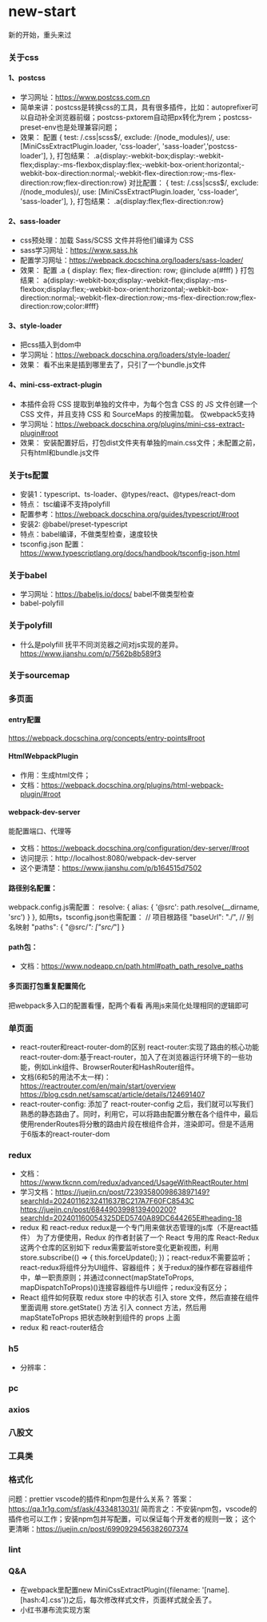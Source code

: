 # new-start
新的开始，重头来过
### 关于css
#### 1、postcss
+ 学习网址：https://www.postcss.com.cn
+ 简单来讲：postcss是转换css的工具，具有很多插件，比如：autoprefixer可以自动补全浏览器前缀；postcss-pxtorem自动把px转化为rem；postcss-preset-env也是处理兼容问题；
+ 效果：
配置
    {
        test: /\.css|scss$/,
        exclude: /(node_modules)/,
        use: [MiniCssExtractPlugin.loader, 'css-loader', 'sass-loader','postcss-loader'],
    },
打包结果：
.a{display:-webkit-box;display:-webkit-flex;display:-ms-flexbox;display:flex;-webkit-box-orient:horizontal;-webkit-box-direction:normal;-webkit-flex-direction:row;-ms-flex-direction:row;flex-direction:row}
对比配置：
    {
        test: /\.css|scss$/,
        exclude: /(node_modules)/,
        use: [MiniCssExtractPlugin.loader, 'css-loader', 'sass-loader'],
    },
打包结果：
.a{display:flex;flex-direction:row}

#### 2、sass-loader
+ css预处理：加载 Sass/SCSS 文件并将他们编译为 CSS
+ sass学习网址：https://www.sass.hk
+ 配置学习网址：https://webpack.docschina.org/loaders/sass-loader/
+ 效果：
配置
.a {
  display: flex;
  flex-direction: row;
  @include a(#fff)
}
打包结果：
a{display:-webkit-box;display:-webkit-flex;display:-ms-flexbox;display:flex;-webkit-box-orient:horizontal;-webkit-box-direction:normal;-webkit-flex-direction:row;-ms-flex-direction:row;flex-direction:row;color:#fff}

#### 3、style-loader
+ 把css插入到dom中
+ 学习网址：https://webpack.docschina.org/loaders/style-loader/
+ 效果：
看不出来是插到哪里去了，只引了一个bundle.js文件

#### 4、mini-css-extract-plugin
+ 本插件会将 CSS 提取到单独的文件中，为每个包含 CSS 的 JS 文件创建一个 CSS 文件，并且支持 CSS 和 SourceMaps 的按需加载。
仅webpack5支持
+ 学习网址：https://webpack.docschina.org/plugins/mini-css-extract-plugin#root
+ 效果：
安装配置好后，打包dist文件夹有单独的main.css文件；未配置之前，只有html和bundle.js文件

### 关于ts配置
+ 安装1：typescript、ts-loader、@types/react、@types/react-dom
+ 特点： tsc编译不支持polyfill
+ 配置参考：https://webpack.docschina.org/guides/typescript/#root
+ 安装2: @babel/preset-typescript
+ 特点：babel编译，不做类型检查，速度较快
+ tsconfig.json
配置：https://www.typescriptlang.org/docs/handbook/tsconfig-json.html


### 关于babel
+ 学习网址：https://babeljs.io/docs/
babel不做类型检查
+ babel-polyfill


### 关于polyfill
+ 什么是polyfill
抚平不同浏览器之间对js实现的差异。
https://www.jianshu.com/p/7562b8b589f3


### 关于sourcemap

### 多页面
#### entry配置
https://webpack.docschina.org/concepts/entry-points#root
#### HtmlWebpackPlugin
+ 作用：生成html文件；
+ 文档：https://webpack.docschina.org/plugins/html-webpack-plugin/#root
#### webpack-dev-server
能配置端口、代理等
+ 文档：https://webpack.docschina.org/configuration/dev-server/#root
+ 访问提示：http://localhost:8080/webpack-dev-server
+ 这个更清楚：https://www.jianshu.com/p/b164515d7502
#### 路径别名配置：
webpack.config.js需配置：
resolve: {
    alias: {
        '@src': path.resolve(__dirname, 'src')
    }
},
如用ts，tsconfig.json也需配置：
// 项目根路径
"baseUrl": "./",
// 别名映射
"paths": {
    "@src/*": ["src/*"]
}
#### path包：
+ 文档：https://www.nodeapp.cn/path.html#path_path_resolve_paths
#### 多页面打包重复配置简化
把webpack多入口的配置看懂，配两个看看
再用js来简化处理相同的逻辑即可

### 单页面
+ react-router和react-router-dom的区别
react-router:实现了路由的核心功能
react-router-dom:基于react-router，加入了在浏览器运行环境下的一些功能，例如Link组件、BrowserRouter和HashRouter组件。
+ 文档(6和5的用法不太一样)： https://reactrouter.com/en/main/start/overview 
https://blog.csdn.net/samscat/article/details/124691407
+ react-router-config: 添加了 react-router-config 之后，我们就可以写我们熟悉的静态路由了。同时，利用它，可以将路由配置分散在各个组件中，最后使用renderRoutes将分散的路由片段在根组件合并，渲染即可。但是不适用于6版本的react-router-dom

### redux
+ 文档：https://www.tkcnn.com/redux/advanced/UsageWithReactRouter.html
+ 学习文档：https://juejin.cn/post/7239358009863897149?searchId=20240116232411637BC217A7F60FC8543C
https://juejin.cn/post/6844903998139400200?searchId=202401160054325DED5740A89DC644265E#heading-18
+ redux 和 react-redux
redux是一个专门用来做状态管理的js库（不是react插件）
为了方便使用，Redux 的作者封装了一个 React 专用的库 React-Redux 这两个仓库的区别如下
redux需要监听store变化更新视图，利用store.subscribe(() => { this.forceUpdate(); })；react-redux不需要监听；
react-redux将组件分为UI组件、容器组件；关于redux的操作都在容器组件中，单一职责原则；并通过connect(mapStateToProps, mapDispatchToProps)()连接容器组件与UI组件；redux没有区分；
+ React 组件如何获取 redux store 中的状态
引入 store 文件，然后直接在组件里面调用 store.getState() 方法
引入 connect 方法，然后用 mapStateToProps 把状态映射到组件的 props 上面
+ redux 和 react-router结合





### h5
+ 分辨率：

### pc

### axios


### 八股文

### 工具类

### 格式化
问题：prettier vscode的插件和npm包是什么关系？
答案：https://qa.1r1g.com/sf/ask/4334813031/
简而言之：不安装npm包，vscode的插件也可以工作；安装npm包并写配置，可以保证每个开发者的规则一致；
这个更清晰：https://juejin.cn/post/6990929456382607374


### lint

### Q&A
+  在webpack里配置new MiniCssExtractPlugin({filename: '[name].[hash:4].css'})之后，每次修改样式文件，页面样式就全丢了。
+ 小红书瀑布流实现方案


